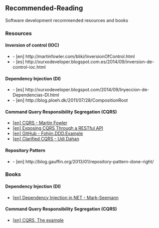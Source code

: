 <article>
<h2>
Recommended-Reading
</h2>
Software development recommended resources and books
<section id="resources">
<h3>
Resources
</h3>
<section>
<h4>
Inversion of control (IOC)
</h4>
<ul>
<li>
	- [en] http://martinfowler.com/bliki/InversionOfControl.html
</li>
<li>
	- [es] http://xurxodeveloper.blogspot.com.es/2014/09/inversion-de-control-ioc.html
</li>
</ul>
</section>

<section>
<h4>
Dependency Injection (DI)
</h4>
<ul>
<li>
	- [es] http://xurxodeveloper.blogspot.com/2014/09/Inyeccion-de-Dependencias-DI.html
</li>
<li>
	- [en] http://blog.ploeh.dk/2011/07/28/CompositionRoot
</li>
</ul>
</section>

<section>
<h4>
Command Query Responsibility Segregation (CQRS)
</h4>
<ul>
<li>
	<a href="http://martinfowler.com/bliki/CQRS.html">[en] CQRS - Martin Fowler</a>
</li>
<li>
	<a href="http://www.infoq.com/articles/rest-api-on-cqrs">[en] Exposing CQRS Through a RESTful API</a>
</li>
<li>
	<a href="https://github.com/MarkNijhof/Fohjin/tree/master/Fohjin.DDD.Example">[en] GitHub - Fohjin.DDD.Example</a>
</li>
<li>
	<a href="http://www.udidahan.com/2009/12/09/clarified-cqrs/">[en] Clarified CQRS - Udi Dahan</a>
</li>
</ul>
</section>

<section>
<h4>
Repository Pattern
</h4>
<ul>
<li>
	- [en] http://blog.gauffin.org/2013/01/repository-pattern-done-right/
</li>
</ul>
</section>
</section>
<section id="books">
<h3>
Books
</h3>
<section>
<h4>
Dependency Injection (DI)
</h4>
<ul>
<li>
	<a href="http://www.amazon.com/Dependency-Injection-NET-Mark-Seemann/dp/1935182501?tag=xurxodeveloper-20">[en] Dependency Injection in NET - Mark-Seemann</a>
</li>
</ul>
</section>
<section>
<h4>
Command Query Responsibility Segregation (CQRS)
</h4>
<ul>
<li>
	<a href="http://www.amazon.com/gp/product/1484102878?tag=xurxodeveloper-20">[en] CQRS, The example</a>
</li>
</ul>
</section>
</section>
</article>
